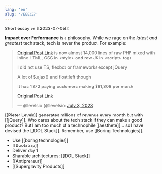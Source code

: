 ```yaml
---
lang: 'en'
slug: '/EEECE7'
---
```


Short essay on [[2023-07-05]]:

**Impact over Performance** is a philosophy. While we rage on the _latest and greatest_ tech stack, tech is never the product. For example:

<blockquote class="twitter-tweet">

[Original Post Link](https://t.co/jZn6eesb2K) is now almost 14,000 lines of raw PHP mixed with inline HTML, CSS in &lt;style&gt; and raw JS in &lt;script&gt; tags

I did not use TS, flexbox or frameworks except jQuery

A lot of \$.ajax() and float:left though

It has 1,872 paying customers making \$61,808 per month

[Original Post Link](https://t.co/4tHqS7EgnO)

&mdash; @levelsio (@levelsio) [July 3, 2023](https://twitter.com/levelsio/status/1675829733668319233?ref_src=twsrc%5Etfw)

</blockquote>

[[Pieter Levels]] generates millions of revenue every month but with [[jQuery]]. Who cares about the tech stack if they can make a good product? But I am too much of a technophile [[aesthete]]... so I have devised the [[IDOL Stack]]. Remember, use [[Boring Technologies]].

- Use [[boring technologies]]
- [[Bootstrap]]
- Deliver day 1
- Sharable architectures: [[IDOL Stack]]
- [[Antipreneur]]
- [[Supergravity Products]]
